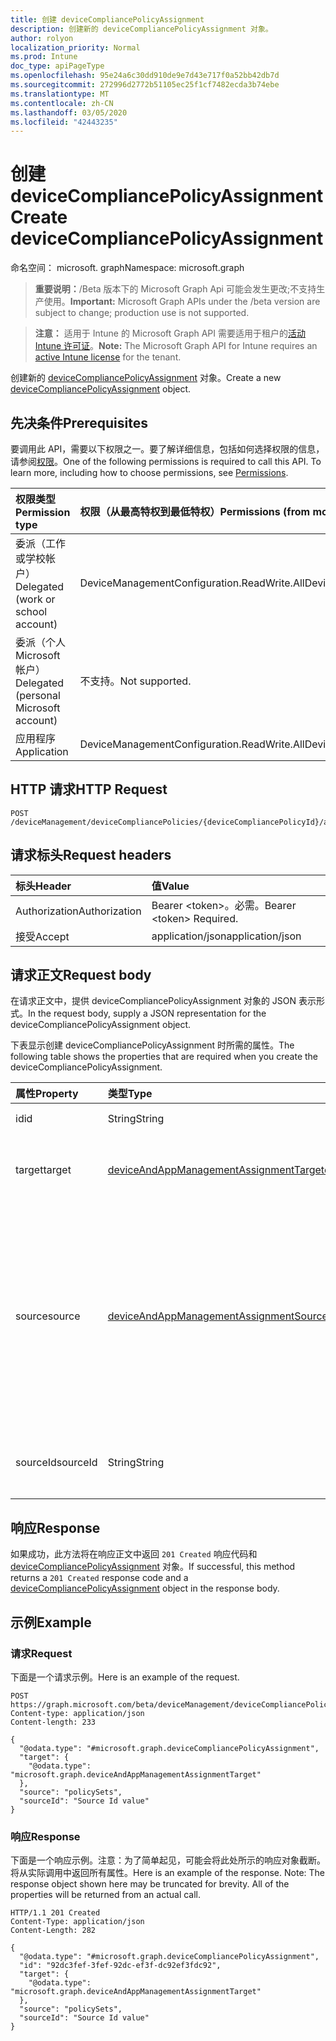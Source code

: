 ```yaml
---
title: 创建 deviceCompliancePolicyAssignment
description: 创建新的 deviceCompliancePolicyAssignment 对象。
author: rolyon
localization_priority: Normal
ms.prod: Intune
doc_type: apiPageType
ms.openlocfilehash: 95e24a6c30dd910de9e7d43e717f0a52bb42db7d
ms.sourcegitcommit: 272996d2772b51105ec25f1cf7482ecda3b74ebe
ms.translationtype: MT
ms.contentlocale: zh-CN
ms.lasthandoff: 03/05/2020
ms.locfileid: "42443235"
---
```

# <a name="create-devicecompliancepolicyassignment"></a><span data-ttu-id="150d8-103">创建 deviceCompliancePolicyAssignment</span><span class="sxs-lookup"><span data-stu-id="150d8-103">Create deviceCompliancePolicyAssignment</span></span>

<span data-ttu-id="150d8-104">命名空间： microsoft. graph</span><span class="sxs-lookup"><span data-stu-id="150d8-104">Namespace: microsoft.graph</span></span>

> <span data-ttu-id="150d8-105">**重要说明：**/Beta 版本下的 Microsoft Graph Api 可能会发生更改;不支持生产使用。</span><span class="sxs-lookup"><span data-stu-id="150d8-105">**Important:** Microsoft Graph APIs under the /beta version are subject to change; production use is not supported.</span></span>

> <span data-ttu-id="150d8-106">**注意：** 适用于 Intune 的 Microsoft Graph API 需要适用于租户的[活动 Intune 许可证](https://go.microsoft.com/fwlink/?linkid=839381)。</span><span class="sxs-lookup"><span data-stu-id="150d8-106">**Note:** The Microsoft Graph API for Intune requires an [active Intune license](https://go.microsoft.com/fwlink/?linkid=839381) for the tenant.</span></span>

<span data-ttu-id="150d8-107">创建新的 [deviceCompliancePolicyAssignment](../resources/intune-deviceconfig-devicecompliancepolicyassignment.md) 对象。</span><span class="sxs-lookup"><span data-stu-id="150d8-107">Create a new [deviceCompliancePolicyAssignment](../resources/intune-deviceconfig-devicecompliancepolicyassignment.md) object.</span></span>

## <a name="prerequisites"></a><span data-ttu-id="150d8-108">先决条件</span><span class="sxs-lookup"><span data-stu-id="150d8-108">Prerequisites</span></span>
<span data-ttu-id="150d8-p101">要调用此 API，需要以下权限之一。要了解详细信息，包括如何选择权限的信息，请参阅[权限](/graph/permissions-reference)。</span><span class="sxs-lookup"><span data-stu-id="150d8-p101">One of the following permissions is required to call this API. To learn more, including how to choose permissions, see [Permissions](/graph/permissions-reference).</span></span>

|<span data-ttu-id="150d8-111">权限类型</span><span class="sxs-lookup"><span data-stu-id="150d8-111">Permission type</span></span>|<span data-ttu-id="150d8-112">权限（从最高特权到最低特权）</span><span class="sxs-lookup"><span data-stu-id="150d8-112">Permissions (from most to least privileged)</span></span>|
|:---|:---|
|<span data-ttu-id="150d8-113">委派（工作或学校帐户）</span><span class="sxs-lookup"><span data-stu-id="150d8-113">Delegated (work or school account)</span></span>|<span data-ttu-id="150d8-114">DeviceManagementConfiguration.ReadWrite.All</span><span class="sxs-lookup"><span data-stu-id="150d8-114">DeviceManagementConfiguration.ReadWrite.All</span></span>|
|<span data-ttu-id="150d8-115">委派（个人 Microsoft 帐户）</span><span class="sxs-lookup"><span data-stu-id="150d8-115">Delegated (personal Microsoft account)</span></span>|<span data-ttu-id="150d8-116">不支持。</span><span class="sxs-lookup"><span data-stu-id="150d8-116">Not supported.</span></span>|
|<span data-ttu-id="150d8-117">应用程序</span><span class="sxs-lookup"><span data-stu-id="150d8-117">Application</span></span>|<span data-ttu-id="150d8-118">DeviceManagementConfiguration.ReadWrite.All</span><span class="sxs-lookup"><span data-stu-id="150d8-118">DeviceManagementConfiguration.ReadWrite.All</span></span>|

## <a name="http-request"></a><span data-ttu-id="150d8-119">HTTP 请求</span><span class="sxs-lookup"><span data-stu-id="150d8-119">HTTP Request</span></span>
<!-- {
  "blockType": "ignored"
}
-->
``` http
POST /deviceManagement/deviceCompliancePolicies/{deviceCompliancePolicyId}/assignments
```

## <a name="request-headers"></a><span data-ttu-id="150d8-120">请求标头</span><span class="sxs-lookup"><span data-stu-id="150d8-120">Request headers</span></span>
|<span data-ttu-id="150d8-121">标头</span><span class="sxs-lookup"><span data-stu-id="150d8-121">Header</span></span>|<span data-ttu-id="150d8-122">值</span><span class="sxs-lookup"><span data-stu-id="150d8-122">Value</span></span>|
|:---|:---|
|<span data-ttu-id="150d8-123">Authorization</span><span class="sxs-lookup"><span data-stu-id="150d8-123">Authorization</span></span>|<span data-ttu-id="150d8-124">Bearer &lt;token&gt;。必需。</span><span class="sxs-lookup"><span data-stu-id="150d8-124">Bearer &lt;token&gt; Required.</span></span>|
|<span data-ttu-id="150d8-125">接受</span><span class="sxs-lookup"><span data-stu-id="150d8-125">Accept</span></span>|<span data-ttu-id="150d8-126">application/json</span><span class="sxs-lookup"><span data-stu-id="150d8-126">application/json</span></span>|

## <a name="request-body"></a><span data-ttu-id="150d8-127">请求正文</span><span class="sxs-lookup"><span data-stu-id="150d8-127">Request body</span></span>
<span data-ttu-id="150d8-128">在请求正文中，提供 deviceCompliancePolicyAssignment 对象的 JSON 表示形式。</span><span class="sxs-lookup"><span data-stu-id="150d8-128">In the request body, supply a JSON representation for the deviceCompliancePolicyAssignment object.</span></span>

<span data-ttu-id="150d8-129">下表显示创建 deviceCompliancePolicyAssignment 时所需的属性。</span><span class="sxs-lookup"><span data-stu-id="150d8-129">The following table shows the properties that are required when you create the deviceCompliancePolicyAssignment.</span></span>

|<span data-ttu-id="150d8-130">属性</span><span class="sxs-lookup"><span data-stu-id="150d8-130">Property</span></span>|<span data-ttu-id="150d8-131">类型</span><span class="sxs-lookup"><span data-stu-id="150d8-131">Type</span></span>|<span data-ttu-id="150d8-132">说明</span><span class="sxs-lookup"><span data-stu-id="150d8-132">Description</span></span>|
|:---|:---|:---|
|<span data-ttu-id="150d8-133">id</span><span class="sxs-lookup"><span data-stu-id="150d8-133">id</span></span>|<span data-ttu-id="150d8-134">String</span><span class="sxs-lookup"><span data-stu-id="150d8-134">String</span></span>|<span data-ttu-id="150d8-135">实体的键。</span><span class="sxs-lookup"><span data-stu-id="150d8-135">Key of the entity.</span></span>|
|<span data-ttu-id="150d8-136">target</span><span class="sxs-lookup"><span data-stu-id="150d8-136">target</span></span>|[<span data-ttu-id="150d8-137">deviceAndAppManagementAssignmentTarget</span><span class="sxs-lookup"><span data-stu-id="150d8-137">deviceAndAppManagementAssignmentTarget</span></span>](../resources/intune-shared-deviceandappmanagementassignmenttarget.md)|<span data-ttu-id="150d8-138">符合性策略分配目标。</span><span class="sxs-lookup"><span data-stu-id="150d8-138">Target for the compliance policy assignment.</span></span>|
|<span data-ttu-id="150d8-139">source</span><span class="sxs-lookup"><span data-stu-id="150d8-139">source</span></span>|[<span data-ttu-id="150d8-140">deviceAndAppManagementAssignmentSource</span><span class="sxs-lookup"><span data-stu-id="150d8-140">deviceAndAppManagementAssignmentSource</span></span>](../resources/intune-shared-deviceandappmanagementassignmentsource.md)|<span data-ttu-id="150d8-141">设备合规性策略、direct 或包裹/policySet 的分配源。</span><span class="sxs-lookup"><span data-stu-id="150d8-141">The assignment source for the device compliance policy, direct or parcel/policySet.</span></span> <span data-ttu-id="150d8-142">可取值为：`direct`、`policySets`。</span><span class="sxs-lookup"><span data-stu-id="150d8-142">Possible values are: `direct`, `policySets`.</span></span>|
|<span data-ttu-id="150d8-143">sourceId</span><span class="sxs-lookup"><span data-stu-id="150d8-143">sourceId</span></span>|<span data-ttu-id="150d8-144">String</span><span class="sxs-lookup"><span data-stu-id="150d8-144">String</span></span>|<span data-ttu-id="150d8-145">工作分配的源的标识符。</span><span class="sxs-lookup"><span data-stu-id="150d8-145">The identifier of the source of the assignment.</span></span>|



## <a name="response"></a><span data-ttu-id="150d8-146">响应</span><span class="sxs-lookup"><span data-stu-id="150d8-146">Response</span></span>
<span data-ttu-id="150d8-147">如果成功，此方法将在响应正文中返回 `201 Created` 响应代码和 [deviceCompliancePolicyAssignment](../resources/intune-deviceconfig-devicecompliancepolicyassignment.md) 对象。</span><span class="sxs-lookup"><span data-stu-id="150d8-147">If successful, this method returns a `201 Created` response code and a [deviceCompliancePolicyAssignment](../resources/intune-deviceconfig-devicecompliancepolicyassignment.md) object in the response body.</span></span>

## <a name="example"></a><span data-ttu-id="150d8-148">示例</span><span class="sxs-lookup"><span data-stu-id="150d8-148">Example</span></span>

### <a name="request"></a><span data-ttu-id="150d8-149">请求</span><span class="sxs-lookup"><span data-stu-id="150d8-149">Request</span></span>
<span data-ttu-id="150d8-150">下面是一个请求示例。</span><span class="sxs-lookup"><span data-stu-id="150d8-150">Here is an example of the request.</span></span>
``` http
POST https://graph.microsoft.com/beta/deviceManagement/deviceCompliancePolicies/{deviceCompliancePolicyId}/assignments
Content-type: application/json
Content-length: 233

{
  "@odata.type": "#microsoft.graph.deviceCompliancePolicyAssignment",
  "target": {
    "@odata.type": "microsoft.graph.deviceAndAppManagementAssignmentTarget"
  },
  "source": "policySets",
  "sourceId": "Source Id value"
}
```

### <a name="response"></a><span data-ttu-id="150d8-151">响应</span><span class="sxs-lookup"><span data-stu-id="150d8-151">Response</span></span>
<span data-ttu-id="150d8-p103">下面是一个响应示例。注意：为了简单起见，可能会将此处所示的响应对象截断。将从实际调用中返回所有属性。</span><span class="sxs-lookup"><span data-stu-id="150d8-p103">Here is an example of the response. Note: The response object shown here may be truncated for brevity. All of the properties will be returned from an actual call.</span></span>
``` http
HTTP/1.1 201 Created
Content-Type: application/json
Content-Length: 282

{
  "@odata.type": "#microsoft.graph.deviceCompliancePolicyAssignment",
  "id": "92dc3fef-3fef-92dc-ef3f-dc92ef3fdc92",
  "target": {
    "@odata.type": "microsoft.graph.deviceAndAppManagementAssignmentTarget"
  },
  "source": "policySets",
  "sourceId": "Source Id value"
}
```





